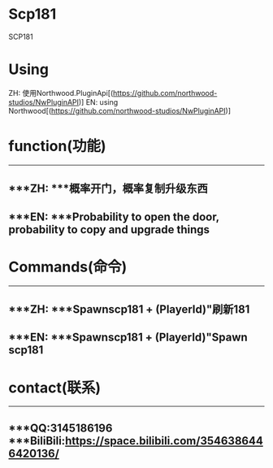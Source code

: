 # Scp181
SCP181
# Using
ZH:
使用Northwood.PluginApi[(https://github.com/northwood-studios/NwPluginAPI)]
EN:
using Northwood[(https://github.com/northwood-studios/NwPluginAPI)]
# function(功能)
---
***ZH:
***概率开门，概率复制升级东西
---
***EN:
***Probability to open the door, probability to copy and upgrade things
---
# Commands(命令)
---
***ZH:
***Spawnscp181 + (PlayerId)"刷新181
---
***EN:
***Spawnscp181 + (PlayerId)"Spawn scp181
---
# contact(联系)
---
***QQ:3145186196
***BiliBili:https://space.bilibili.com/3546386446420136/
---
